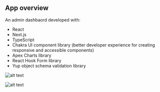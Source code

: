 
## App overview

An admin dashbaord developed with:

- React
- Next.js
- TypeScript
- Chakra UI component library (better developer experience for creating responsive and accessible components)
- Apex Charts library
- React Hook Form library
- Yup object schema validation library

![alt text](https://viviane-documents.s3-us-west-2.amazonaws.com/2021-04-19+10.11.31.gif)

![alt text](https://viviane-documents.s3-us-west-2.amazonaws.com/2021-04-19+10.11.56.gif)
